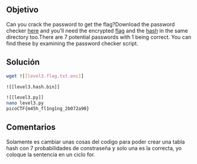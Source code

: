 ## Objetivo
Can you crack the password to get the flag?Download the password checker [here](https://artifacts.picoctf.net/c/16/level3.py) and you'll need the encrypted [flag](https://artifacts.picoctf.net/c/16/level3.flag.txt.enc) and the [hash](https://artifacts.picoctf.net/c/16/level3.hash.bin) in the same directory too.There are 7 potential passwords with 1 being correct. You can find these by examining the password checker script.
## Solución
```bash
wget ![[level3.flag.txt.enc]]

![[level3.hash.bin]]

![[level3.py]]
nano level3.py
picoCTF{m45h_fl1ng1ng_2b072a90}
```
## Comentarios
Solamente es cambiar unas cosas del codigo para poder crear una tabla hash con 7 probabilidades de constraseña y solo una es la correcta, yo coloque la sentencia en un ciclo for.